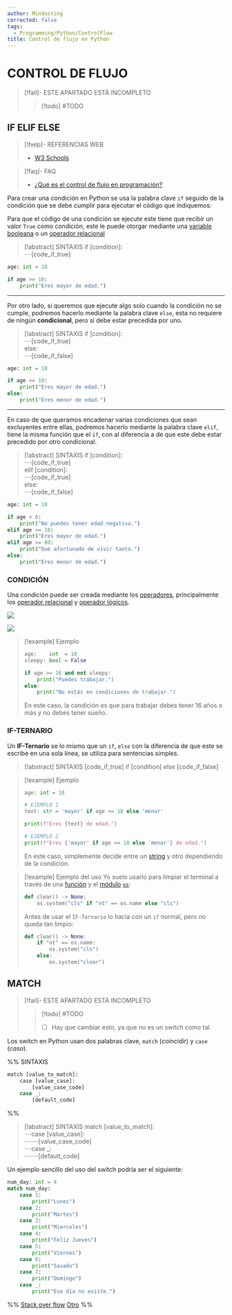 ```yaml
---
author: Mindusting
corrected: false
tags:
  - Programming/Python/ControlFlow
title: Control de flujo en Python
---
```


# CONTROL DE FLUJO

> [!fail]- ESTE APARTADO ESTÁ INCOMPLETO
> > [!todo] #TODO

## IF ELIF ELSE

> [!help]- REFERENCIAS WEB
> - [W3 Schools](https://www.w3schools.com/python/python_conditions.asp)

> [!faq]- FAQ
> - [¿Qué es el control de flujo en programación?](../pc/pc_control_flow.md)

Para crear una condición en Python se usa la palabra clave `if` seguido de la condición que se debe cumplir para ejecutar el código que indiquemos:

Para que el código de una condición se ejecute este tiene que recibir un valor `True` como condición, este le puede otorgar mediante una [variable](py_variable.md) [booleana](py_bool.md) o un [operador relacional](py_operators.md#RELACIONAL)

> [!abstract] SINTAXIS
> <span class="flow-word-color">if</span> <span class="italic grey">[condition]</span>:<br><span class="transparency">····</span><span class="italic grey">[code_if_true]</span>

```python
age: int = 18

if age >= 18:
    print("Eres mayor de edad.")
```

---

Por otro lado, si queremos que ejecute algo solo cuando la condición no se cumple, podremos hacerlo mediante la palabra clave `else`, esta no requiere de ningún **condicional**, pero sí debe estar precedida por uno.

> [!abstract] SINTAXIS
> <span class="flow-word-color">if</span> <span class="italic grey">[condition]</span>:<br><span class="transparency">····</span><span class="italic grey">[code_if_true]</span><br><span class="flow-word-color">else</span>:<br><span class="transparency">····</span><span class="italic grey">[code_if_false]</span>

```python
age: int = 18

if age >= 18:
    print("Eres mayor de edad.")
else:
    print("Eres menor de edad.")
```

---

En caso de que queramos encadenar varias condiciones que sean excluyentes entre ellas, podremos hacerlo mediante la palabra clave `elif`, tiene la misma función que el `if`, con al diferencia a de que este debe estar precedido por otro condicional.

> [!abstract] SINTAXIS
> <span class="flow-word-color">if</span> <span class="italic grey">[condition]</span>:<br><span class="transparency">····</span><span class="italic grey">[code_if_true]</span><br><span class="flow-word-color">elif</span> <span class="italic grey">[condition]</span>:<br><span class="transparency">····</span><span class="italic grey">[code_if_true]</span><br><span class="flow-word-color">else</span>:<br><span class="transparency">····</span><span class="italic grey">[code_if_false]</span>

```python
age: int = 18

if age < 0:
    print("No puedes tener edad negativa.")
elif age >= 18:
    print("Eres mayor de edad.")
elif age >= 80:
    print("Qué afortunado de vivir tanto.")
else:
    print("Eres menor de edad.")
```

### CONDICIÓN

Una condición puede ser creada mediante los [operadores](py_operators.md), principalmente los [operador relacional](py_operators.md#RELACIONAL) y [operador lógicos](py_operators.md#LÓGICOS).

![](py_operators.md#^relational-operators-table)

![](py_operators.md#^logical-operators-table)

> [!example] Ejemplo
> ```python
> age:    int  = 18
> sleepy: bool = False
> 
> if age >= 16 and not sleepy:
>     print("Puedes trabajar.")
> else:
>     print("No estás en condiciones de trabajar.")
> ```
> 
> En este caso, la condición es que para trabajar debes tener 16 años o más y no debes tener sueño.

### IF-TERNARIO

Un **IF-Ternario** se lo mismo que un `if`, `else` con la diferencia de que este se escribe en una sola línea, se utiliza para sentencias simples.

> [!abstract] SINTAXIS
> <span class="italic grey">[code_if_true]</span> <span class="flow-word-color">if</span> <span class="italic grey">[condition]</span> <span class="flow-word-color">else</span> <span class="italic grey">[code_if_false]</span>

> [!example] Ejemplo
> ```python
> age: int = 18
> 
> # EJEMPLO 1
> text: str = 'mayor' if age >= 18 else 'menor'
> 
> print(f"Eres {text} de edad.")
> 
> # EJEMPLO 2
> print(f"Eres {'mayor' if age >= 18 else 'menor'} de edad.")
> ```
> 
> En este caso, simplemente decide entre un [string](sqlite3/py_sqlite3.md) y otro dependiendo de la condición.

> [!example] Ejemplo del uso
> Yo suelo usarlo para limpiar el terminal a través de una [función](py_function.md) y el [módulo](py_module.md) [`os`](py_os.md):
> ```python
> def clear() -> None:
>     os.system("cls" if "nt" == os.name else "cls")
> ```
> Antes de usar el `IF-Ternario` lo hacía con un `if` normal, pero no queda tan limpio:
> ```python
> def clear() -> None:
>     if "nt" == os.name:
>         os.system("cls")
>     else:
>         os.system("clear")
> ```

## MATCH

> [!fail]- ESTE APARTADO ESTÁ INCOMPLETO
> > [!todo] #TODO
> > - [ ] Hay que cambiar esto, ya que no es un switch como tal.

Los switch en Python usan dos palabras clave, `match` (*coincidir*) y `case` (*caso*).

%%
SINTAXIS

```python
match [value_to_match]:
    case [value_case]:
        [value_case_code]
    case _:
        [default_code]
```
%%

> [!abstract] SINTAXIS
> <span class="flow-word-color">match</span> <span class="italic variable-color">[value_to_match]</span>:<br><span class="transparency">····</span><span class="flow-word-color">case</span> <span class="italic variable-color">[value_case]</span>:<br><span class="transparency">········</span><span class="italic grey">[value_case_code]</span><br><span class="transparency">····</span><span class="flow-word-color">case</span> _:<br><span class="transparency">········</span><span class="italic grey">[default_code]</span>

Un ejemplo sencillo del uso del switch podría ser el siguiente:

```python
num_day: int = 4
match num_day:
    case 1:
        print("Lunes")
    case 2:
        print("Martes")
    case 3:
        print("Miercoles")
    case 4:
        print("Feliz Jueves")
    case 5:
        print("Viernes")
    case 6:
        print("Savado")
    case 7:
        print("Domingo")
    case _:
        print("Ese día no existe.")
```

%%
[Stack over flow](https://stackoverflow.com/questions/67961895/how-do-if-statements-differ-from-match-case-statments-in-python)
[Otro](https://learnpython.com/blog/python-match-case-statement)
%%
